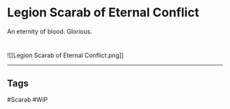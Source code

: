 # Legion Scarab of Eternal Conflict
An eternity of blood. Glorious.

#
![[Legion Scarab of Eternal Conflict.png]]

---
## Tags
#Scarab
#WiP 
